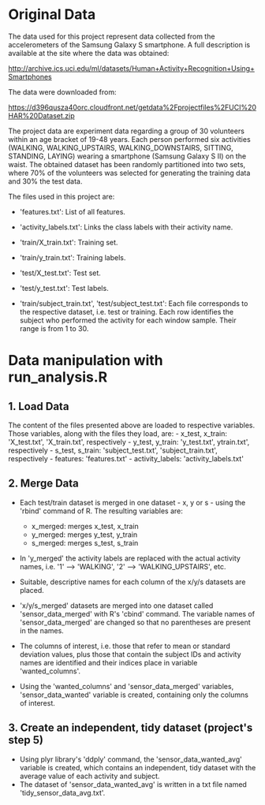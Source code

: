 # Original Data
The data used for this project  represent data collected from the 
accelerometers of the Samsung Galaxy S smartphone. A full description is 
available at the site where the data was obtained: 

http://archive.ics.uci.edu/ml/datasets/Human+Activity+Recognition+Using+Smartphones 

The data were downloaded from: 

https://d396qusza40orc.cloudfront.net/getdata%2Fprojectfiles%2FUCI%20HAR%20Dataset.zip 

The project data are experiment data regarding a group of 30 volunteers within 
an age bracket of 19-48 years. Each person performed six activities (WALKING, 
WALKING_UPSTAIRS, WALKING_DOWNSTAIRS, SITTING, STANDING, LAYING) wearing a 
smartphone (Samsung Galaxy S II) on the waist. The obtained dataset has been 
randomly partitioned into two sets, where 70% of the volunteers was selected 
for generating the training data and 30% the test data. 

The files used in this project are:
* 'features.txt': List of all features.

* 'activity_labels.txt': Links the class labels with their activity name.

* 'train/X_train.txt': Training set.

* 'train/y_train.txt': Training labels.

* 'test/X_test.txt': Test set.

* 'test/y_test.txt': Test labels. 

* 'train/subject_train.txt', 'test/subject_test.txt': Each file corresponds to 
the respective dataset, i.e. test or training. Each row identifies the subject 
who performed the activity for each window sample. Their range is from 1 to 30.

# Data manipulation with run_analysis.R
## 1. Load Data
The content of the files presented above are loaded to respective 
variables. Those variables, along with the files they load, are:
	- x_test, x_train: 'X_test.txt', 'X_train.txt', respectively 
	- y_test, y_train: 'y_test.txt', ytrain.txt', respectively
	- s_test, s_train: 'subject_test.txt', 'subject_train.txt', respectively
	- features: 'features.txt'
	- activity_labels: 'activity_labels.txt'
	
## 2. Merge Data
* Each test/train dataset is merged in one dataset - x, y or s - using the 
'rbind' command of R. The resulting variables are:
	* x_merged: merges x_test, x_train
	* y_merged: merges y_test, y_train
	* s_merged: merges s_test, s_train

* In 'y_merged' the activity labels are replaced with the actual activity 
names, i.e. '1' --> 'WALKING', '2' --> 'WALKING_UPSTAIRS', etc.

* Suitable, descriptive names for each column of the x/y/s datasets are placed.

* 'x/y/s_merged' datasets are merged into one dataset called 
'sensor_data_merged' with R's 'cbind' command. The variable names of 
'sensor_data_merged' are changed so that no parentheses are present in the 
names.

* The columns of interest, i.e. those that refer to mean or standard deviation
values, plus those that contain the subject IDs and activity names are 
identified and their indices place in variable 'wanted_columns'.

* Using the 'wanted_columns' and 'sensor_data_merged' variables, 
'sensor_data_wanted' variable is created, containing only the columns of 
interest.    

## 3. Create an independent, tidy dataset (project's step 5)
* Using plyr library's 'ddply' command, the 'sensor_data_wanted_avg' variable 
is created, which contains an independent, tidy dataset with the average value 
of each activity and subject. 
* The dataset of 'sensor_data_wanted_avg' is written in a txt file named
'tidy_sensor_data_avg.txt'.